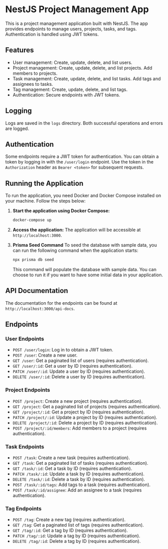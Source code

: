 

# NestJS Project Management App

This is a project management application built with NestJS. The app provides endpoints to manage users, projects, tasks, and tags. Authentication is handled using JWT tokens.

## Features

- User management: Create, update, delete, and list users.
- Project management: Create, update, delete, and list projects. Add members to projects.
- Task management: Create, update, delete, and list tasks. Add tags and assignees to tasks.
- Tag management: Create, update, delete, and list tags.
- Authentication: Secure endpoints with JWT tokens.

## Logging

Logs are saved in the `logs` directory. Both successful operations and errors are logged.

## Authentication

Some endpoints require a JWT token for authentication. You can obtain a token by logging in with the `/user/login` endpoint. Use the token in the `Authorization` header as `Bearer <token>` for subsequent requests.

## Running the Application

To run the application, you need Docker and Docker Compose installed on your machine. Follow the steps below:

1. **Start the application using Docker Compose:**
   ```bash
   docker-compose up
   ```

2. **Access the application:**
   The application will be accessible at `http://localhost:3000`.

3. **Prisma Seed Command**
   To seed the database with sample data, you can run the following command when the application starts:
   ```bash
   npx prisma db seed
   ```
   This command will populate the database with sample data. You can choose to run it if you want to have some initial data in your application.



## API Documentation

The documentation for the endpoints can be found at `http://localhost:3000/api-docs`.

## Endpoints

### User Endpoints

- `POST /user/login`: Log in to obtain a JWT token.
- `POST /user`: Create a new user.
- `GET /user`: Get a paginated list of users (requires authentication).
- `GET /user/:id`: Get a user by ID (requires authentication).
- `PATCH /user/:id`: Update a user by ID (requires authentication).
- `DELETE /user/:id`: Delete a user by ID (requires authentication).

### Project Endpoints

- `POST /project`: Create a new project (requires authentication).
- `GET /project`: Get a paginated list of projects (requires authentication).
- `GET /project/:id`: Get a project by ID (requires authentication).
- `PATCH /project/:id`: Update a project by ID (requires authentication).
- `DELETE /project/:id`: Delete a project by ID (requires authentication).
- `POST /project/:id/members`: Add members to a project (requires authentication).

### Task Endpoints

- `POST /task`: Create a new task (requires authentication).
- `GET /task`: Get a paginated list of tasks (requires authentication).
- `GET /task/:id`: Get a task by ID (requires authentication).
- `PATCH /task/:id`: Update a task by ID (requires authentication).
- `DELETE /task/:id`: Delete a task by ID (requires authentication).
- `POST /task/:id/tags`: Add tags to a task (requires authentication).
- `POST /task/:id/assignee`: Add an assignee to a task (requires authentication).

### Tag Endpoints

- `POST /tag`: Create a new tag (requires authentication).
- `GET /tag`: Get a paginated list of tags (requires authentication).
- `GET /tag/:id`: Get a tag by ID (requires authentication).
- `PATCH /tag/:id`: Update a tag by ID (requires authentication).
- `DELETE /tag/:id`: Delete a tag by ID (requires authentication).